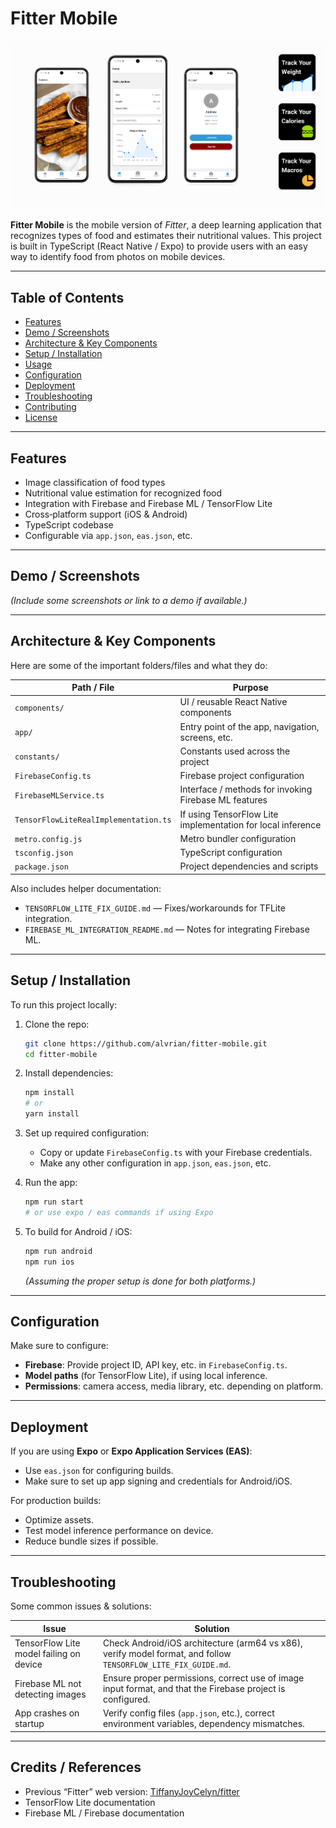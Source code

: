 # Fitter Mobile

![Fitter Logo](./fitter-mobile.png)

**Fitter Mobile** is the mobile version of *Fitter*, a deep learning application that recognizes types of food and estimates their nutritional values. This project is built in TypeScript (React Native / Expo) to provide users with an easy way to identify food from photos on mobile devices.

---

## Table of Contents

* [Features](#features)
* [Demo / Screenshots](#demo--screenshots)
* [Architecture & Key Components](#architecture--key-components)
* [Setup / Installation](#setup--installation)
* [Usage](#usage)
* [Configuration](#configuration)
* [Deployment](#deployment)
* [Troubleshooting](#troubleshooting)
* [Contributing](#contributing)
* [License](#license)

---

## Features

* Image classification of food types
* Nutritional value estimation for recognized food
* Integration with Firebase and Firebase ML / TensorFlow Lite
* Cross‑platform support (iOS & Android)
* TypeScript codebase
* Configurable via `app.json`, `eas.json`, etc.

---

## Demo / Screenshots

*(Include some screenshots or link to a demo if available.)*

---

## Architecture & Key Components

Here are some of the important folders/files and what they do:

| Path / File                           | Purpose                                                     |
| ------------------------------------- | ----------------------------------------------------------- |
| `components/`                         | UI / reusable React Native components                       |
| `app/`                                | Entry point of the app, navigation, screens, etc.           |
| `constants/`                          | Constants used across the project                           |
| `FirebaseConfig.ts`                   | Firebase project configuration                              |
| `FirebaseMLService.ts`                | Interface / methods for invoking Firebase ML features       |
| `TensorFlowLiteRealImplementation.ts` | If using TensorFlow Lite implementation for local inference |
| `metro.config.js`                     | Metro bundler configuration                                 |
| `tsconfig.json`                       | TypeScript configuration                                    |
| `package.json`                        | Project dependencies and scripts                            |

Also includes helper documentation:

* `TENSORFLOW_LITE_FIX_GUIDE.md` — Fixes/workarounds for TFLite integration.
* `FIREBASE_ML_INTEGRATION_README.md` — Notes for integrating Firebase ML.

---

## Setup / Installation

To run this project locally:

1. Clone the repo:

   ```bash
   git clone https://github.com/alvrian/fitter-mobile.git
   cd fitter-mobile
   ```

2. Install dependencies:

   ```bash
   npm install
   # or
   yarn install
   ```

3. Set up required configuration:

   * Copy or update `FirebaseConfig.ts` with your Firebase credentials.
   * Make any other configuration in `app.json`, `eas.json`, etc.

4. Run the app:

   ```bash
   npm run start
   # or use expo / eas commands if using Expo
   ```

5. To build for Android / iOS:

   ```bash
   npm run android
   npm run ios
   ```

   *(Assuming the proper setup is done for both platforms.)*

---

## Configuration

Make sure to configure:

* **Firebase**: Provide project ID, API key, etc. in `FirebaseConfig.ts`.
* **Model paths** (for TensorFlow Lite), if using local inference.
* **Permissions**: camera access, media library, etc. depending on platform.

---

## Deployment

If you are using **Expo** or **Expo Application Services (EAS)**:

* Use `eas.json` for configuring builds.
* Make sure to set up app signing and credentials for Android/iOS.

For production builds:

* Optimize assets.
* Test model inference performance on device.
* Reduce bundle sizes if possible.

---

## Troubleshooting

Some common issues & solutions:

| Issue                                   | Solution                                                                                                       |
| --------------------------------------- | -------------------------------------------------------------------------------------------------------------- |
| TensorFlow Lite model failing on device | Check Android/iOS architecture (arm64 vs x86), verify model format, and follow `TENSORFLOW_LITE_FIX_GUIDE.md`. |
| Firebase ML not detecting images        | Ensure proper permissions, correct use of image input format, and that the Firebase project is configured.     |
| App crashes on startup                  | Verify config files (`app.json`, etc.), correct environment variables, dependency mismatches.                  |

---



## Credits / References

* Previous “Fitter” web version: [TiffanyJoyCelyn/fitter](https://github.com/tiffanyjoycelyn/fitter)
* TensorFlow Lite documentation
* Firebase ML / Firebase documentation
